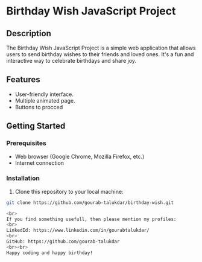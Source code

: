 # Birthday Wish JavaScript Project


## Description

The Birthday Wish JavaScript Project is a simple web application that allows users to send birthday wishes to their friends and loved ones. It's a fun and interactive way to celebrate birthdays and share joy.

## Features

- User-friendly interface.
- Multiple animated page.
- Buttons to procced

## Getting Started

### Prerequisites

- Web browser (Google Chrome, Mozilla Firefox, etc.)
- Internet connection

### Installation

1. Clone this repository to your local machine:

```bash
git clone https://github.com/gourab-talukdar/birthday-wish.git

<br>
If you find something usefull, then please mention my profiles:
<br>
LinkedId: https://www.linkedin.com/in/gourabtalukdar/
<br>
GitHub: https://github.com/gourab-talukdar
<br><br>
Happy coding and happy birthday!